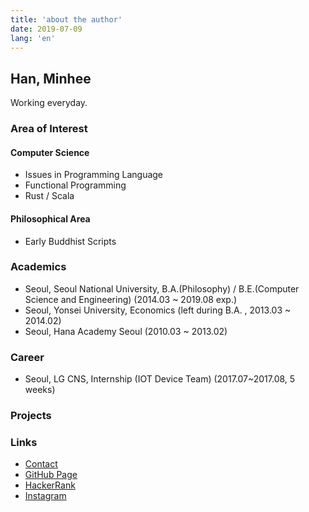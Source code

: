 ```yaml
---
title: 'about the author'
date: 2019-07-09
lang: 'en'
---
```


## Han, Minhee

Working everyday.

### Area of Interest

#### Computer Science

* Issues in Programming Language
* Functional Programming
* Rust / Scala

#### Philosophical Area

* Early Buddhist Scripts

### Academics

* Seoul, Seoul National University, B.A.(Philosophy) / B.E.(Computer Science and Engineering) (2014.03 ~ 2019.08 exp.)
* Seoul, Yonsei University, Economics (left during B.A. , 2013.03 ~ 2014.02)
* Seoul, Hana Academy Seoul (2010.03 ~ 2013.02)

### Career

* Seoul, LG CNS, Internship (IOT Device Team) (2017.07~2017.08, 5 weeks)

### Projects

### Links

* [Contact](mailto:obtusefox@snu.ac.kr)
* [GitHub Page](https://github.com/han-minhee/)
* [HackerRank](https://www.hackerrank.com/muteape)
* [Instagram](https://www.instagram.com/working_hann/)
